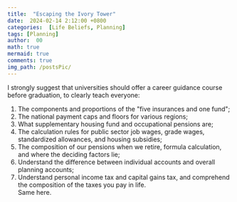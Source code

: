 ```yaml
---
title:  "Escaping the Ivory Tower"
date:  2024-02-14 2:12:00 +0800
categories:  [Life Beliefs, Planning] 
tags: [Planning]     
author:  00                    
math: true
mermaid: true
comments: true
img_path: /postsPic/
---
```


I strongly suggest that universities should offer a career guidance course before graduation, to clearly teach everyone:<br>
1. The components and proportions of the "five insurances and one fund";<br>
2. The national payment caps and floors for various regions;<br>
3. What supplementary housing fund and occupational pensions are;<br>
4. The calculation rules for public sector job wages, grade wages, standardized allowances, and housing subsidies;<br>
5. The composition of our pensions when we retire, formula calculation, and where the deciding factors lie;<br>
6. Understand the difference between individual accounts and overall planning accounts;<br>
7. Understand personal income tax and capital gains tax, and comprehend the composition of the taxes you pay in life.<br>
Same here.
